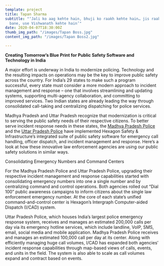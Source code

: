 ```yaml
---
template: project
title: Tapan Sharma
subtitle: "‘Jali ko aag kehte hain, bhuji ko raakh kehte hain… jis raakh se barood
  bane, use Vishwanath kehte hain’"
date: 2020-04-07T18:30:00Z
thumb_img_path: "/images/Tapan Boss.jpg"
content_img_path: "/images/Tapan Boss2.jpg"

---
```


**Creating Tomorrow’s Blue Print for Public Safety Software and Technology in India**

A major effort is underway in India to modernize policing. Technology and the resulting impacts on operations may be the key to improve public safety across the country. For India’s 29 states to make such a program successful, every state must consider a more modern approach to incident management and response – one that involves streamlining and updating systems, supporting multi-agency collaboration, and committing to improved services. Two Indian states are already leading the way through consolidated call-taking and centralizing dispatching for police services.

Madhya Pradesh and Uttar Pradesh recognize that modernization is critical to serving the public safety needs of their respective citizens. To better serve incident response needs in these states, the [Madhya Pradesh Police](http://www.hexagonsafetyinfrastructure.com/case-studies/madhya-pradesh-police-deploys-integrated-suite-of-public-safety-software) and the [Uttar Pradesh Police](http://www.hexagonsafetyinfrastructure.com/case-studies/uttar-pradesh-police-incident-response-integrated-public-safety-sofware) have implemented Hexagon Safety & Infrastructure’s integrated suite of public safety software for emergency call handling, officer dispatch, and incident management and response. Here’s a look at how these innovative law enforcement agencies are using our public safety solutions in similar ways.

Consolidating Emergency Numbers and Command Centers

For the Madhya Pradesh Police and Uttar Pradesh Police, upgrading their respective incident management and response capabilities started with consolidating emergency numbers into one a single number and by centralizing command and control operations. Both agencies rolled out “Dial 100” public awareness campaigns to inform citizens about the single law enforcement emergency number. At the core of each state’s unified command-and-control center is Hexagon’s Intergraph Computer-aided Dispatch (I/CAD) system.

Uttar Pradesh Police, which houses India’s largest police emergency response system, receives and manages an estimated 200,000 calls per day via its emergency hotline services, which include landline, VoIP, SMS, email, social media and mobile application. Madhya Pradesh Police receives and manages an estimated 100,000 call per day at its center. Along with efficiently managing huge call volumes, I/CAD has expanded both agencies’ incident response capabilities through map-based views of calls, events, and units in the field. The system is also able to scale as call volumes expand and contract based on events.